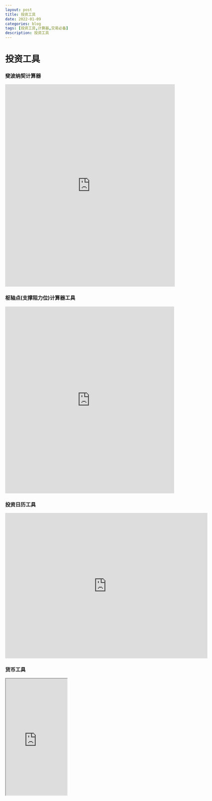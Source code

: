 ```yaml
---
layout: post
title: 投资工具
date: 2022-01-09
categories: blog
tags: [投资工具,计算器,交易必备]
description: 投资工具
---
```



# 投资工具

### 斐波纳契计算器
<iframe frameborder="0" scrolling="auto" height="650" width="545" allowtransparency="true" marginwidth="0" marginheight="0" src="https://ssltools.investing.com/fibonacci-calculator/index.php?force_lang=6"></iframe><br />

### 枢轴点(支撑阻力位)计算器工具
<iframe frameborder="0" scrolling="auto" height="600" width="543" allowtransparency="true" marginwidth="0" marginheight="0" src="https://ssltools.investing.com/pivot-calculator/index.php?force_lang=6"></iframe><br />

### 投资日历工具
<iframe src="https://sslecal2.investing.com?columns=exc_flags,exc_currency,exc_importance,exc_actual,exc_forecast,exc_previous&category=_employment,_economicActivity,_inflation,_credit,_confidenceIndex,_balance,_Bonds&importance=3&features=datepicker,timezone&countries=37,5&calType=week&timeZone=28&lang=6" width="650" height="467" frameborder="0" allowtransparency="true" marginwidth="0" marginheight="0"></iframe><br />

### 货币工具
<iframe height="375" width="197" src="https://ssltools.investing.com/currency-converter/index.php?from=17&to=12&force_lang=6"></iframe><br />